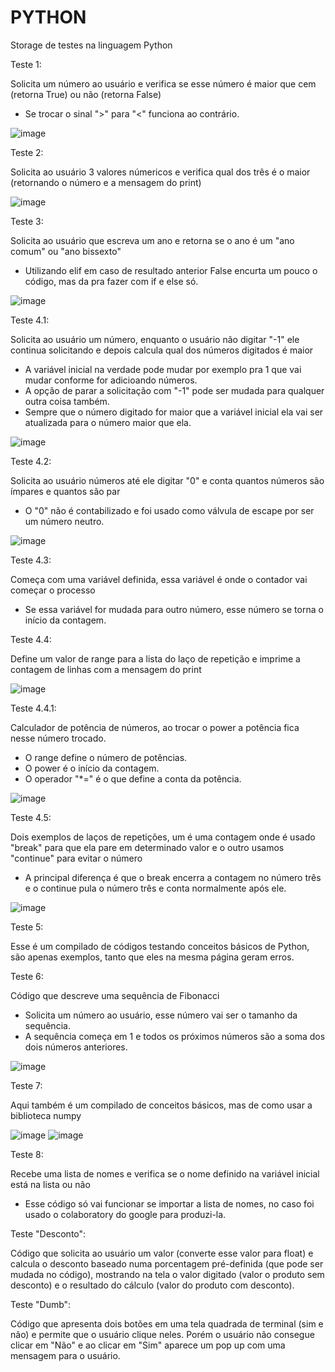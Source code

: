 # PYTHON
Storage de testes na linguagem Python

Teste 1:

Solicita um número ao usuário e verifica se esse número é maior que cem (retorna True) ou não (retorna False)
- Se trocar o sinal ">" para "<" funciona ao contrário.

![image](https://github.com/LucasGNKlein/PYTHON/assets/86809331/63a0f529-9039-4de0-98b2-ddeb38833c6c)



Teste 2:

Solicita ao usuário 3 valores númericos e verifica qual dos três é o maior (retornando o número e a mensagem do print)

![image](https://github.com/LucasGNKlein/PYTHON/assets/86809331/58a6fe0a-3035-4301-ae0e-090822361b47)

Teste 3:

Solicita ao usuário que escreva um ano e retorna se o ano é um "ano comum" ou "ano bissexto"
- Utilizando elif em caso de resultado anterior False encurta um pouco o código, mas da pra fazer com if e else só.

![image](https://github.com/LucasGNKlein/PYTHON/assets/86809331/9ad96d1a-08ee-4900-835c-29da0b7ef3d8)


Teste 4.1:

Solicita ao usuário um número, enquanto o usuário não digitar "-1" ele continua solicitando e depois calcula qual dos números digitados é maior
- A variável inicial na verdade pode mudar por exemplo pra 1 que vai mudar conforme for adicioando números.
- A opção de parar a solicitação com "-1" pode ser mudada para qualquer outra coisa também.
- Sempre que o número digitado for maior que a variável inicial ela vai ser atualizada para o número maior que ela.

![image](https://github.com/LucasGNKlein/PYTHON/assets/86809331/143362b0-c72c-45b1-863e-070f47323bf5)

Teste 4.2:

Solicita ao usuário números até ele digitar "0" e conta quantos números são ímpares e quantos são par
- O "0" não é contabilizado e foi usado como válvula de escape por ser um número neutro.

![image](https://github.com/LucasGNKlein/PYTHON/assets/86809331/7c8b326e-ff03-4018-8852-5cf3163ef040)

Teste 4.3:

Começa com uma variável definida, essa variável é onde o contador vai começar o processo
- Se essa variável for mudada para outro número, esse número se torna o início da contagem.

Teste 4.4:

Define um valor de range para a lista do laço de repetição e imprime a contagem de linhas com a mensagem do print

![image](https://github.com/LucasGNKlein/PYTHON/assets/86809331/96c851aa-2b49-43dc-bd33-fabc462d18f4)

Teste 4.4.1:

Calculador de potência de números, ao trocar o power a potência fica nesse número trocado.
- O range define o número de potências.
- O power é o início da contagem.
- O operador "*=" é o que define a conta da potência.

![image](https://github.com/LucasGNKlein/PYTHON/assets/86809331/d0b896e9-4d30-4cfd-a0aa-e1928edbc1f8)

Teste 4.5:

Dois exemplos de laços de repetições, um é uma contagem onde é usado "break" para que ela pare em determinado valor e o outro usamos "continue" para evitar o número
- A principal diferença é que o break encerra a contagem no número três e o continue pula o número três e conta normalmente após ele.

![image](https://github.com/LucasGNKlein/PYTHON/assets/86809331/37593e7f-7a6b-433f-ade5-62d553412c99)

Teste 5:

Esse é um compilado de códigos testando conceitos básicos de Python, são apenas exemplos, tanto que eles na mesma página geram erros.

Teste 6:

Código que descreve uma sequência de Fibonacci
- Solicita um número ao usuário, esse número vai ser o tamanho da sequência.
- A sequência começa em 1 e todos os próximos números são a soma dos dois números anteriores.

![image](https://github.com/LucasGNKlein/PYTHON/assets/86809331/209b0639-85ff-4075-9748-a6a042255702)

Teste 7:

Aqui também é um compilado de conceitos básicos, mas de como usar a biblioteca numpy

![image](https://github.com/LucasGNKlein/PYTHON/assets/86809331/f089fdd7-b52f-41bc-8bd0-6d320cfa15d4)
![image](https://github.com/LucasGNKlein/PYTHON/assets/86809331/e8899137-403b-44a8-9baa-092cda310c57)

Teste 8:

Recebe uma lista de nomes e verifica se o nome definido na variável inicial está na lista ou não
- Esse código só vai funcionar se importar a lista de nomes, no caso foi usado o colaboratory do google para produzi-la.

Teste "Desconto":

Código que solicita ao usuário um valor (converte esse valor para float) e calcula o desconto baseado numa porcentagem pré-definida (que pode ser mudada no código), mostrando na tela o valor digitado (valor o produto sem desconto) e o resultado do cálculo (valor do produto com desconto).

Teste "Dumb":

Código que apresenta dois botões em uma tela quadrada de terminal (sim e não) e permite que o usuário clique neles. Porém o usuário não consegue clicar em "Não" e ao clicar em "Sim" aparece um pop up com uma mensagem para o usuário.
